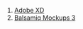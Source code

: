 1. [Adobe XD](https://www.adobe.com/es/products/xd.html)
2. [Balsamiq Mockups 3](https://balsamiq.com/)